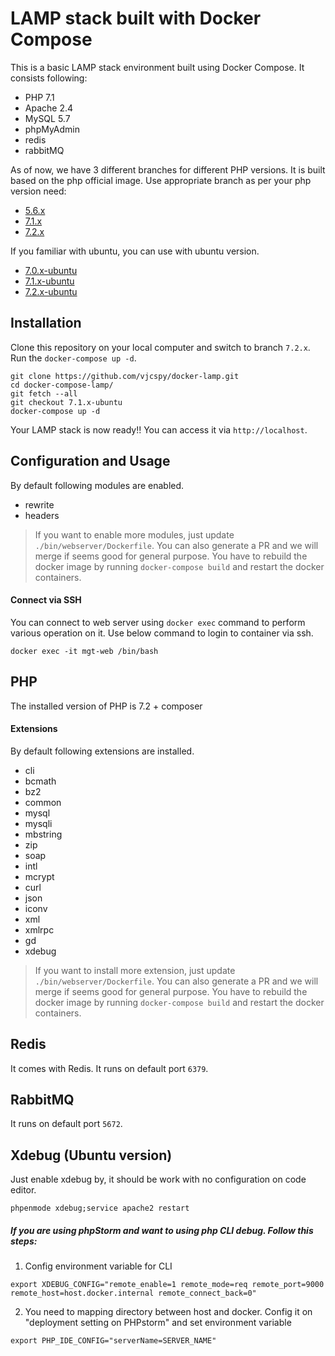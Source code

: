 # LAMP stack built with Docker Compose

This is a basic LAMP stack environment built using Docker Compose. It consists following:

* PHP 7.1
* Apache 2.4
* MySQL 5.7
* phpMyAdmin
* redis
* rabbitMQ

As of now, we have 3 different branches for different PHP versions. It is built based on the php official image. Use appropriate branch as per your php version need:
* [5.6.x](https://github.com/vjcspy/docker-lamp/tree/5.6.x)
* [7.1.x](https://github.com/vjcspy/docker-lamp/tree/7.1.x)
* [7.2.x](https://github.com/vjcspy/docker-lamp/tree/7.2.x)

If you familiar with ubuntu, you can use with ubuntu version.
* [7.0.x-ubuntu](https://github.com/vjcspy/docker-lamp/tree/7.0.x-ubuntu)
* [7.1.x-ubuntu](https://github.com/vjcspy/docker-lamp/tree/7.1.x-ubuntu)
* [7.2.x-ubuntu](https://github.com/vjcspy/docker-lamp/tree/7.2.x-ubuntu)

## Installation

Clone this repository on your local computer and switch to branch `7.2.x`. Run the `docker-compose up -d`.

```shell
git clone https://github.com/vjcspy/docker-lamp.git
cd docker-compose-lamp/
git fetch --all
git checkout 7.1.x-ubuntu
docker-compose up -d
```

Your LAMP stack is now ready!! You can access it via `http://localhost`.

## Configuration and Usage

By default following modules are enabled.

* rewrite
* headers

> If you want to enable more modules, just update `./bin/webserver/Dockerfile`. You can also generate a PR and we will merge if seems good for general purpose.
> You have to rebuild the docker image by running `docker-compose build` and restart the docker containers.

#### Connect via SSH

You can connect to web server using `docker exec` command to perform various operation on it. Use below command to login to container via ssh.

```shell
docker exec -it mgt-web /bin/bash
```

## PHP

The installed version of PHP is 7.2 + composer

#### Extensions

By default following extensions are installed.

* cli
* bcmath
* bz2
* common
* mysql
* mysqli
* mbstring
* zip
* soap
* intl
* mcrypt
* curl
* json
* iconv
* xml
* xmlrpc
* gd
* xdebug

> If you want to install more extension, just update `./bin/webserver/Dockerfile`. You can also generate a PR and we will merge if seems good for general purpose.
> You have to rebuild the docker image by running `docker-compose build` and restart the docker containers.

## Redis

It comes with Redis. It runs on default port `6379`.

## RabbitMQ

It runs on default port `5672`.

## Xdebug (Ubuntu version)

Just enable xdebug by, it should be work with no configuration on code editor.

`phpenmode xdebug;service apache2 restart`

##### If you are using phpStorm and want to using php CLI debug. Follow this steps:
1. Config environment variable for CLI

`export XDEBUG_CONFIG="remote_enable=1 remote_mode=req remote_port=9000 remote_host=host.docker.internal remote_connect_back=0"`

2. You need to mapping directory between host and docker. Config it on "deployment setting on PHPstorm" and set environment variable

`export PHP_IDE_CONFIG="serverName=SERVER_NAME"`

